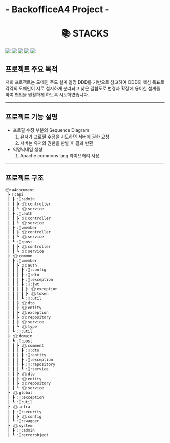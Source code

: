 # - BackofficeA4 Project -

<div align=center><h1>📚 STACKS</h1></div>
<div>

<img src="https://img.shields.io/badge/java-007396?style=for-the-badge&logo=java&logoColor=white"> 
<img src="https://img.shields.io/badge/kotlin-339AF0?style=for-the-badge&logo=kotlin&logoColor=white">

<img src="https://img.shields.io/badge/github-181717?style=for-the-badge&logo=github&logoColor=white">
<img src="https://img.shields.io/badge/git-F05032?style=for-the-badge&logo=git&logoColor=white">
<img src="https://img.shields.io/badge/gradle-02303A?style=for-the-badge&logo=gradle&logoColor=white">

  
</div>




## 프로젝트 주요 목적
저희 프로젝트는 도메인 주도 설계 일명 DDD를 기반으로 참고하여
DDD의 핵심 목표로 각각의 도메인이 서로 철저하게 분리되고 낮은 결합도로
변경과 확장에 용이한 설계를 하여 협업을 원활하게 하도록 시도하였습니다.


-------------------------------------------------------------
## 프로젝트 기능 설명
- 프로필 수정 부분의 Sequence Diagram
  1. 유저가 프로필 수정을 시도하면 서버에 권한 요청
  2. 서버는 유저의 권한을 판별 후 결과 반환
- 익명닉네임 생성
  1. Apache commons lang 라이브러리 사용



-------------------------------------------------------------------
## 프로젝트 구조
```bash
📦:a4document
 ┣ 📂:api
 ┃ ┣ :📂:admin
 ┃ ┃ ┣ :📂:controller
 ┃ ┃ ┗ :📂:service
 ┃ ┣ :📂:auth
 ┃ ┃ ┣ :📂:controller
 ┃ ┃ ┗ :📂:service
 ┃ ┣ :📂:member
 ┃ ┃ ┣ :📂:controller
 ┃ ┃ ┗ :📂:service
 ┃ ┗ :📂:post
 ┃ ┃ ┣ :📂:controller
 ┃ ┃ ┗ :📂:service
 ┣ :📂:common
 ┃ ┣ :📂:member
 ┃ ┃ ┣ :📂:auth
 ┃ ┃ ┃ ┣ :📂:config
 ┃ ┃ ┃ ┣ :📂:dto
 ┃ ┃ ┃ ┣ :📂:exception
 ┃ ┃ ┃ ┣ :📂:jwt
 ┃ ┃ ┃ ┃ ┣ :📂:exception
 ┃ ┃ ┃ ┃ ┣ :📂:token
 ┃ ┃ ┃ ┗ :📂:util
 ┃ ┃ ┣ :📂:dto
 ┃ ┃ ┣ :📂:entity
 ┃ ┃ ┣ :📂:exception
 ┃ ┃ ┣ :📂:repository
 ┃ ┃ ┣ :📂:service
 ┃ ┃ ┗ :📂:type
 ┃ ┗ :📂:util
 ┣ :📂:domain
 ┃ ┗ :📂:post
 ┃ ┃ ┣ :📂:comment
 ┃ ┃ ┃ ┣ :📂:dto
 ┃ ┃ ┃ ┣ :📂:entity
 ┃ ┃ ┃ ┣ :📂:exception
 ┃ ┃ ┃ ┣ :📂:repository
 ┃ ┃ ┃ ┗ :📂:service
 ┃ ┃ ┣ :📂:dto
 ┃ ┃ ┣ :📂:entity
 ┃ ┃ ┣ :📂:repository
 ┃ ┃ ┗ :📂:service
 ┣ :📂:global
 ┃ ┣ :📂:exception
 ┃ ┗ :📂:util
 ┣ :📂:infra
 ┃ ┣ :📂:security
 ┃ ┃ ┣ :📂:config
 ┃ ┗ :📂:swagger
 ┣ :📂:system
 ┃ ┣ :📂:admin
 ┃ ┗ :📂:errorobject
```


